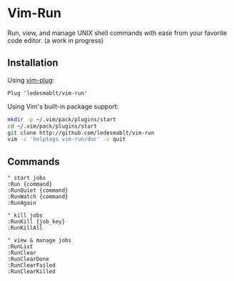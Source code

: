 # Vim-Run

Run, view, and manage UNIX shell commands with ease from your favorite code editor.
(a work in progress)

<!-- insert gif demo here -->

## Installation
Using [vim-plug](https://github.com/junegunn/vim-plug):
```vim
Plug 'ledesmablt/vim-run'
```

Using Vim's built-in package support:
```bash
mkdir -p ~/.vim/pack/plugins/start
cd ~/.vim/pack/plugins/start
git clone http://github.com/ledesmablt/vim-run
vim -c 'helptags vim-run/doc' -c quit
```

## Commands
```vim
" start jobs
:Run {command}
:RunQuiet {command}
:RunWatch {command}
:RunAgain

" kill jobs
:RunKill {job_key}
:RunKillAll

" view & manage jobs
:RunList
:RunClear
:RunClearDone
:RunClearFailed
:RunClearKilled
```
